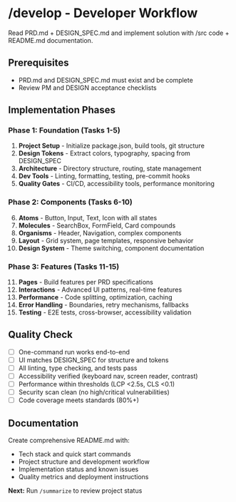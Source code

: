 # /develop - Developer Workflow

Read PRD.md + DESIGN_SPEC.md and implement solution with /src code + README.md documentation.

## Prerequisites  
- PRD.md and DESIGN_SPEC.md must exist and be complete
- Review PM and DESIGN acceptance checklists

## Implementation Phases

### Phase 1: Foundation (Tasks 1-5)
1. **Project Setup** - Initialize package.json, build tools, git structure
2. **Design Tokens** - Extract colors, typography, spacing from DESIGN_SPEC
3. **Architecture** - Directory structure, routing, state management
4. **Dev Tools** - Linting, formatting, testing, pre-commit hooks
5. **Quality Gates** - CI/CD, accessibility tools, performance monitoring

### Phase 2: Components (Tasks 6-10) 
6. **Atoms** - Button, Input, Text, Icon with all states
7. **Molecules** - SearchBox, FormField, Card compounds
8. **Organisms** - Header, Navigation, complex components
9. **Layout** - Grid system, page templates, responsive behavior
10. **Design System** - Theme switching, component documentation

### Phase 3: Features (Tasks 11-15)
11. **Pages** - Build features per PRD specifications
12. **Interactions** - Advanced UI patterns, real-time features
13. **Performance** - Code splitting, optimization, caching
14. **Error Handling** - Boundaries, retry mechanisms, fallbacks
15. **Testing** - E2E tests, cross-browser, accessibility validation

## Quality Check
- [ ] One-command run works end-to-end
- [ ] UI matches DESIGN_SPEC for structure and tokens
- [ ] All linting, type checking, and tests pass
- [ ] Accessibility verified (keyboard nav, screen reader, contrast)
- [ ] Performance within thresholds (LCP <2.5s, CLS <0.1)
- [ ] Security scan clean (no high/critical vulnerabilities)
- [ ] Code coverage meets standards (80%+)

## Documentation
Create comprehensive README.md with:
- Tech stack and quick start commands
- Project structure and development workflow  
- Implementation status and known issues
- Quality metrics and deployment instructions

**Next:** Run `/summarize` to review project status